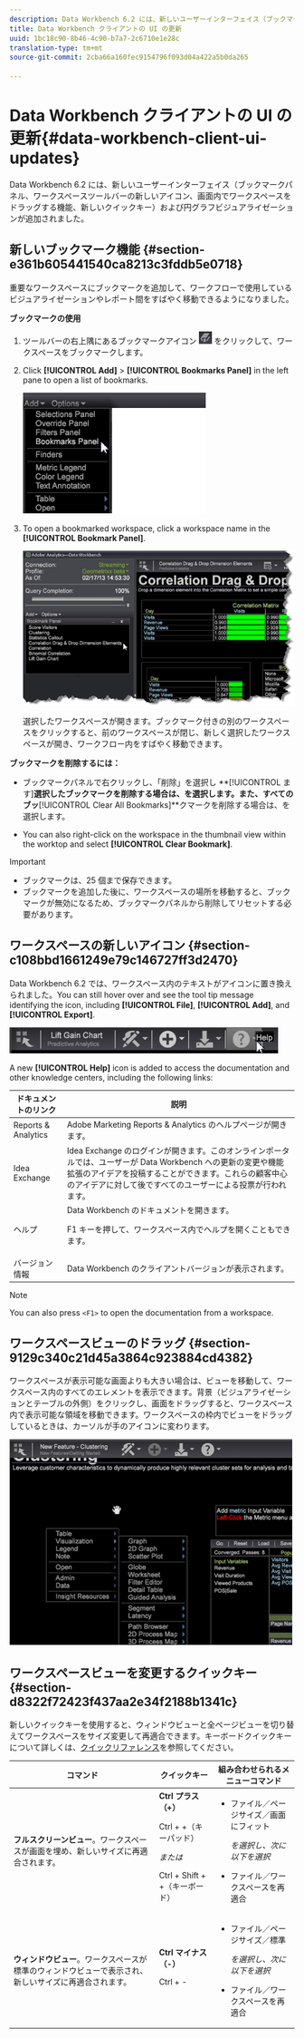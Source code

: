 ```yaml
---
description: Data Workbench 6.2 には、新しいユーザーインターフェイス（ブックマークパネル、ワークスペースツールバーの新しいアイコン、画面内でワークスペースをドラッグする機能、新しいクイックキー）および円グラフビジュアライゼーションが追加されました。
title: Data Workbench クライアントの UI の更新
uuid: 1bc18c90-8b46-4c90-b7a7-2c6710e1e28c
translation-type: tm+mt
source-git-commit: 2cba66a160fec9154796f093d04a422a5b0da265

---
```



# Data Workbench クライアントの UI の更新{#data-workbench-client-ui-updates}

Data Workbench 6.2 には、新しいユーザーインターフェイス（ブックマークパネル、ワークスペースツールバーの新しいアイコン、画面内でワークスペースをドラッグする機能、新しいクイックキー）および円グラフビジュアライゼーションが追加されました。

## 新しいブックマーク機能 {#section-e361b605441540ca8213c3fddb5e0718}

重要なワークスペースにブックマークを追加して、ワークフローで使用しているビジュアライゼーションやレポート間をすばやく移動できるようになりました。

**ブックマークの使用**

1. ツールバーの右上隅にあるブックマークアイコン ![](assets/bookmark_icon.png) をクリックして、ワークスペースをブックマークします。
1. Click **[!UICONTROL Add]** > **[!UICONTROL Bookmarks Panel]** in the left pane to open a list of bookmarks.

   ![](assets/bookmarks_panel.png)

1. To open a bookmarked workspace, click a workspace name in the **[!UICONTROL Bookmark Panel]**.

   ![](assets/bookmarks_panel_left.png)

   選択したワークスペースが開きます。ブックマーク付きの別のワークスペースをクリックすると、前のワークスペースが閉じ、新しく選択したワークスペースが開き、ワークフロー内をすばやく移動できます。

**ブックマークを削除するには：**

* ブックマークパネルで右クリックし、「削除」を選択し **[!UICONTROL ます<bookmark title>]**選択したブックマークを削除する場合は、を選択します。また、すべてのブッ&#x200B;**[!UICONTROL Clear All Bookmarks]**クマークを削除する場合は、を選択します。

* You can also right-click on the workspace in the thumbnail view within the worktop and select **[!UICONTROL Clear Bookmark]**.

>[!IMPORTANT]
>
>* ブックマークは、25 個まで保存できます。
>* ブックマークを追加した後に、ワークスペースの場所を移動すると、ブックマークが無効になるため、ブックマークパネルから削除してリセットする必要があります。
>



## ワークスペースの新しいアイコン {#section-c108bbd1661249e79c146727ff3d2470}

Data Workbench 6.2 では、ワークスペース内のテキストがアイコンに置き換えられました。You can still hover over and see the tool tip message identifying the icon, including **[!UICONTROL File]**, **[!UICONTROL Add]**, and **[!UICONTROL Export]**.

![](assets/new_icons.png)

A new **[!UICONTROL Help]** icon is added to access the documentation and other knowledge centers, including the following links:

<table id="table_64BBC67B1BB44B1197FF7E5E7B067696"> 
 <thead> 
  <tr> 
   <th colname="col1" class="entry"> ドキュメントのリンク </th> 
   <th colname="col2" class="entry"> 説明 </th> 
  </tr>
 </thead>
 <tbody> 
  <tr> 
   <td colname="col1"> Reports &amp; Analytics </td> 
   <td colname="col2"><span class="uicontrol">Adobe Marketing Reports &amp; Analytics</span> のヘルプページが開きます。 </td> 
  </tr> 
  <tr> 
   <td colname="col1"> Idea Exchange </td> 
   <td colname="col2"><span class="uicontrol">Idea Exchange のログイン</span>が開きます。このオンラインポータルでは、ユーザーが Data Workbench への更新の変更や機能拡張のアイデアを投稿することができます。これらの顧客中心のアイデアに対して後ですべてのユーザーによる投票が行われます。 </td> 
  </tr> 
  <tr> 
   <td colname="col1"> ヘルプ </td> 
   <td colname="col2"><span class="uicontrol">Data Workbench のドキュメント</span>を開きます。 <p><span class="uicontrol">F1</span> キーを押して、ワークスペース内でヘルプを開くこともできます。 </p> </td> 
  </tr> 
  <tr> 
   <td colname="col1"> バージョン情報 </td> 
   <td colname="col2">Data Workbench の<span class="uicontrol">クライアントバージョン</span>が表示されます。 </td> 
  </tr> 
 </tbody> 
</table>

>[!NOTE]
>
>You can also press `<F1>` to open the documentation from a workspace.

## ワークスペースビューのドラッグ {#section-9129c340c21d45a3864c923884cd4382}

ワークスペースが表示可能な画面よりも大きい場合は、ビューを移動して、ワークスペース内のすべてのエレメントを表示できます。背景（ビジュアライゼーションとテーブルの外側）をクリックし、画面をドラッグすると、ワークスペース内で表示可能な領域を移動できます。ワークスペースの枠内でビューをドラッグしているときは、カーソルが手のアイコンに変わります。

![](assets/drag_workspace.png)

## ワークスペースビューを変更するクイックキー {#section-d8322f72423f437aa2e34f2188b1341c}

新しいクイックキーを使用すると、ウィンドウビューと全ページビューを切り替えてワークスペースをサイズ変更して再適合できます。キーボードクイックキーについて詳しくは、[クイックリファレンス](https://docs.adobe.com/content/help/en/data-workbench/using/client/visualizations/c-qk-ref.html)を参照してください。

<table id="table_A01C514C99F043338D183A6839E03DEA"> 
 <thead> 
  <tr> 
   <th colname="col1" class="entry"> コマンド </th> 
   <th colname="col2" class="entry"> クイックキー </th> 
   <th colname="col3" class="entry"> 組み合わせられるメニューコマンド </th> 
  </tr>
 </thead>
 <tbody> 
  <tr> 
   <td colname="col1"><b>フルスクリーンビュー</b>。ワークスペースが画面を埋め、新しいサイズに再適合されます。 </td> 
   <td colname="col2"><b>Ctrl プラス（+）</b> <p>Ctrl + +（キーパッド） </p> <p><i> または</i> </p> <p>Ctrl + Shift + +（キーボード） </p> </td> 
   <td colname="col3"> 
    <ul id="ul_C7C731B894D946D9916F50806F015857"> 
     <li id="li_452B4C119B1A40038A408CFFC53653A9">ファイル／ページサイズ／画面にフィット <p><i>を選択し、次に以下を選択</i> </p> </li> 
     <li id="li_DE9B8B31B9F24A6AA68A1D0DB886B501">ファイル／ワークスペースを再適合 </li> 
    </ul> </td> 
  </tr> 
  <tr> 
   <td colname="col1"><b>ウィンドウビュー</b>。ワークスペースが標準のウィンドウビューで表示され、新しいサイズに再適合されます。 </td> 
   <td colname="col2"><b>Ctrl マイナス（-）</b> <p>Ctrl + - </p> </td> 
   <td colname="col3"> 
    <ul id="ul_3474B9EFD69343C09BC84E485D896C28"> 
     <li id="li_820BAED76FF24A5785E6D89C5C692DD5">ファイル／ページサイズ／標準 <p><i>を選択し、次に以下を選択</i> </p> </li> 
     <li id="li_337789F282CE4C2C990C67B115782454">ファイル／ワークスペースを再適合 </li> 
    </ul> </td> 
  </tr> 
 </tbody> 
</table>

